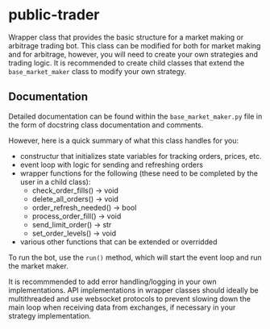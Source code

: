 # public-trader
Wrapper class that provides the basic structure for a market making or arbitrage trading bot. This class can be modified for both for market making and for arbitrage, however, you will need to create your own strategies and trading logic. It is recommended to create child classes that extend the `base_market_maker` class to modify your own strategy.

## Documentation
Detailed documentation can be found within the `base_market_maker.py` file in the form of docstring class documentation and comments.

However, here is a quick summary of what this class handles for you:
* constructur that initializes state variables for tracking orders, prices, etc.
* event loop with logic for sending and refreshing orders
* wrapper functions for the following (these need to be completed by the user in a child class):
  * check_order_fills() -> void
  * delete_all_orders() -> void
  * order_refresh_needed() -> bool
  * process_order_fill() -> void
  * send_limit_order() -> str
  * set_order_levels() -> void
* various other functions that can be extended or overridded

To run the bot, use the `run()` method, which will start the event loop and run the market maker.

It is recommmended to add error handling/logging in your own implementations. API implementations in wrapper classes should ideally be multithreaded and use websocket protocols to prevent slowing down the main loop when receiving data from exchanges, if necessary in your strategy implementation. 
